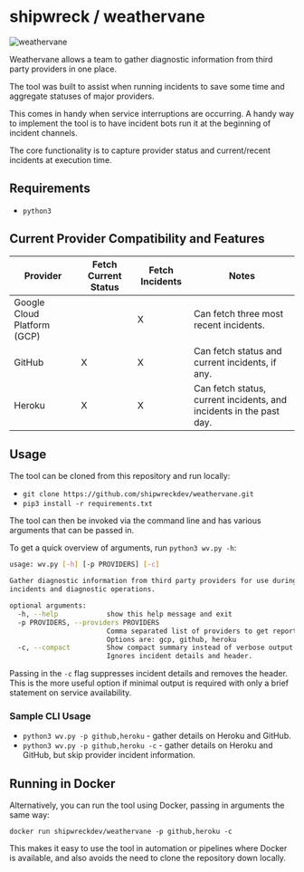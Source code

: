 # shipwreck / weathervane

![weathervane](https://github.com/shipwreckdev/weathervane/blob/master/assets/wv.png)

Weathervane allows a team to gather diagnostic information from third party providers in one place.

The tool was built to assist when running incidents to save some time and aggregate statuses of major providers.

This comes in handy when service interruptions are occurring. A handy way to implement the tool is to have incident bots run it at the beginning of incident channels.

The core functionality is to capture provider status and current/recent incidents at execution time.

## Requirements

* `python3`

## Current Provider Compatibility and Features

| Provider                    | Fetch Current Status | Fetch Incidents | Notes                                                               |
| --------------------------- | -------------------- | --------------- | ------------------------------------------------------------------- |
| Google Cloud Platform (GCP) |                      | X               | Can fetch three most recent incidents.                              |
| GitHub                      | X                    | X               | Can fetch status and current incidents, if any.                     |
| Heroku                      | X                    | X               | Can fetch status, current incidents, and incidents in the past day. |

## Usage

The tool can be cloned from this repository and run locally:

* `git clone https://github.com/shipwreckdev/weathervane.git`
* `pip3 install -r requirements.txt`

The tool can then be invoked via the command line and has various arguments that can be passed in.

To get a quick overview of arguments, run `python3 wv.py -h`:

```bash
usage: wv.py [-h] [-p PROVIDERS] [-c]

Gather diagnostic information from third party providers for use during
incidents and diagnostic operations.

optional arguments:
  -h, --help            show this help message and exit
  -p PROVIDERS, --providers PROVIDERS
                        Comma separated list of providers to get reports from.
                        Options are: gcp, github, heroku
  -c, --compact         Show compact summary instead of verbose output.
                        Ignores incident details and header.
```

Passing in the `-c` flag suppresses incident details and removes the header. This is the more useful option if minimal output is required with only a brief statement on service availability.

### Sample CLI Usage

* `python3 wv.py -p github,heroku` - gather details on Heroku and GitHub.
* `python3 wv.py -p github,heroku -c` - gather details on Heroku and GitHub, but skip provider incident information.

## Running in Docker

Alternatively, you can run the tool using Docker, passing in arguments the same way:

`docker run shipwreckdev/weathervane -p github,heroku -c`

This makes it easy to use the tool in automation or pipelines where Docker is available, and also avoids the need to clone the repository down locally.
